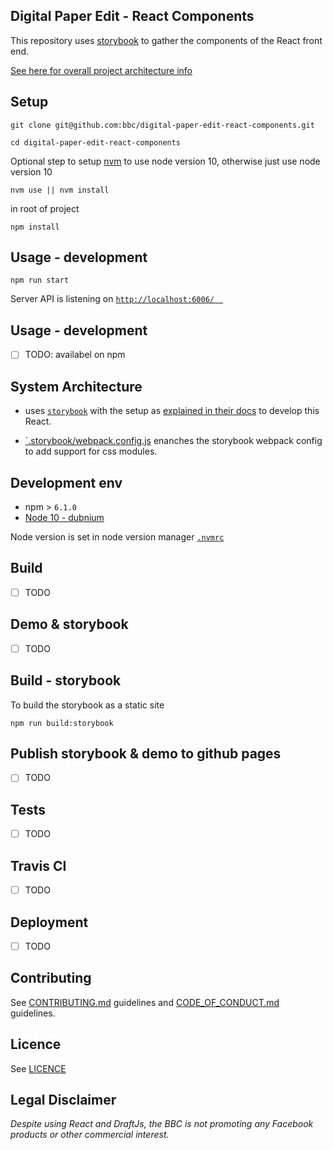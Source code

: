 
## Digital Paper Edit - React Components 
<!-- _One liner + link to confluence page_
_Screenshot of UI - optional_ -->
This repository uses [storybook](https://storybook.js.org) to gather the components of the React front end.

[See here for overall project architecture info](https://github.com/bbc/digital-paper-edit-client#project-architecture)


## Setup
<!-- _stack - optional_
_How to build and run the code/app_ -->

```
git clone git@github.com:bbc/digital-paper-edit-react-components.git
```

```
cd digital-paper-edit-react-components
```

Optional step to setup [nvm](https://github.com/nvm-sh/nvm) to use node version 10, otherwise just use node version 10
```
nvm use || nvm install
```

in root of project
```
npm install
```

## Usage - development

```
npm run start
```
 
Server API is listening on [`http://localhost:6006/  `](http://localhost:6006)

## Usage - development

- [ ] TODO: availabel on npm

<!-- Available on `npm` [npm - `@bbc/react-transcript-editor`](https://www.npmjs.com/package/@bbc/react-transcript-editor) -->


<!-- ```
npm install @bbc/react-transcript-editor
``` -->

## System Architecture
<!-- _High level overview of system architecture_ -->

- uses [`storybook`](https://storybook.js.org) with the setup as [explained in their docs](https://storybook.js.org/docs/guides/guide-react/) to develop this React.
<!-- - This uses [CSS Modules](https://github.com/css-modules/css-modules) to contain the scope of the css for this component. -->
- [`.storybook/webpack.config.js](./.storybook/webpack.config.js) enanches the storybook webpack config to add support for css modules.
<!-- - The parts of the component are inside [`./packages`](./packages) -->
<!-- - [babel.config.js](./babel.config.js) provides root level system config for [babel 7](https://babeljs.io/docs/en/next/config-files#project-wide-configuration). -->


## Development env
 <!-- _How to run the development environment_
_Coding style convention ref optional, eg which linter to use_
_Linting, github pre-push hook - optional_ -->

- npm > `6.1.0`
- [Node 10 - dubnium](https://scotch.io/tutorials/whats-new-in-node-10-dubnium)

Node version is set in node version manager [`.nvmrc`](https://github.com/creationix/nvm#nvmrc)


## Build

<!-- _How to run build_ -->

- [ ] TODO

<!-- > To transpile `./packages` and create a build in the `./dist` folder, run:

```
npm run build:component
``` -->

## Demo & storybook

- [ ] TODO

<!-- - **Storybook** can bew viewed at [https://bbc.github.io/react-transcript-editor/](https://bbc.github.io/react-transcript-editor/)

- **Demo** can be viewed at [https://bbc.github.io/react-transcript-editor/iframe.html?id=demo--default](https://bbc.github.io/react-transcript-editor/iframe.html?id=demo--default)
 -->


## Build - storybook
To build the storybook as a static site

```
npm run build:storybook
```

## Publish storybook & demo to github pages

- [ ] TODO

<!-- 
This github repository uses [github pages](https://pages.github.com/) to host the storybook and the demo of the component

```
npm run deploy:ghpages
```

add to git, and push to origin master to update


Alternatively If you simply want to build the demo locally in the `build` folder then just

```
npm run build:storybook
```

you can then run this command to serve the static site locally

```
npm run build:storybook:serve
``` -->

## Tests
<!-- _How to carry out tests_ -->

- [ ] TODO

<!-- Test coverage using [`jest`](https://jestjs.io/), to run tests

```
npm run test
```

During development you can use

```
npm run test:watch
``` -->

## Travis CI

- [ ] TODO

<!-- On commit this repo uses the [.travis.yml](./.travis.yml) config tu run the automated test on [travis CI](https://travis-ci.org/bbc/react-transcript-editor). -->

## Deployment

<!-- _How to deploy the code/app into test/staging/production_ -->

- [ ] TODO

<!-- To push to [npm - `@bbc/react-transcript-editor`](https://www.npmjs.com/package/@bbc/react-transcript-editor)

```
npm publish:public
```

This runs `npm run build:component` and `npm publish --access public` under the hood

> Note that only `README.md` and the `dist` folders are published to npm. -->

## Contributing

See [CONTRIBUTING.md](./CONTRIBUTING.md) guidelines and [CODE_OF_CONDUCT.md](./CODE_OF_CONDUCT.md) guidelines.

## Licence
<!-- mention MIT Licence -->
See [LICENCE](./LICENCE.md)

## Legal Disclaimer

_Despite using React and DraftJs, the BBC is not promoting any Facebook products or other commercial interest._